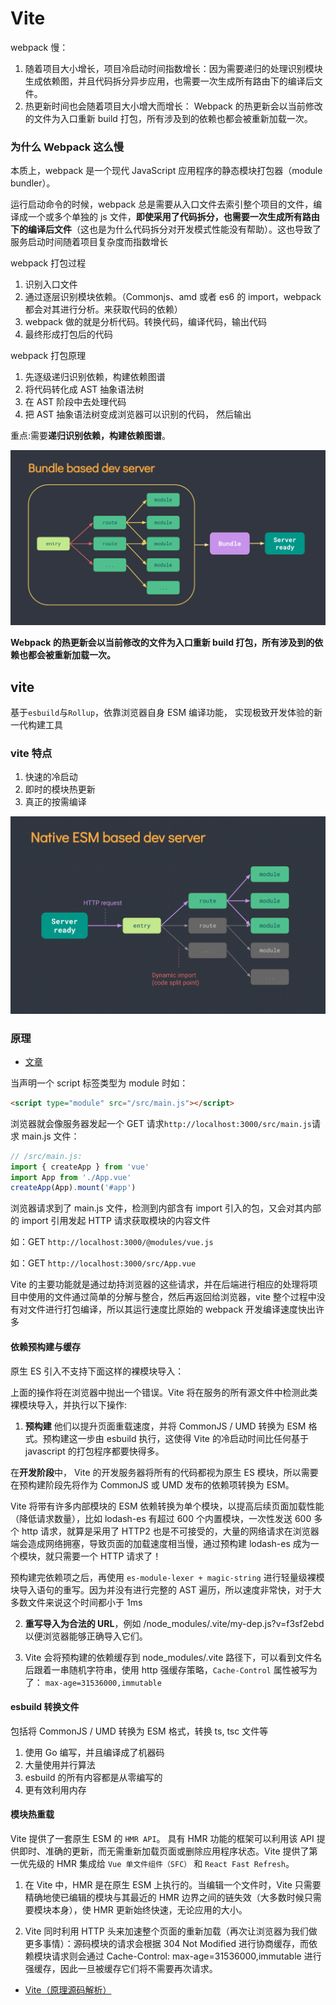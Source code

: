 # Vite

webpack 慢：

1. 随着项目大小增长，项目冷启动时间指数增长：因为需要递归的处理识别模块生成依赖图，并且代码拆分异步应用，也需要一次生成所有路由下的编译后文件。
2. 热更新时间也会随着项目大小增大而增长： Webpack 的热更新会以当前修改的文件为入口重新 build 打包，所有涉及到的依赖也都会被重新加载一次。

### 为什么 Webpack 这么慢

本质上，webpack 是一个现代 JavaScript 应用程序的静态模块打包器（module bundler）。

运行启动命令的时候，webpack 总是需要从入口文件去索引整个项目的文件，编译成一个或多个单独的 js 文件，**即使采用了代码拆分，也需要一次生成所有路由下的编译后文件**（这也是为什么代码拆分对开发模式性能没有帮助）。这也导致了服务启动时间随着项目复杂度而指数增长

webpack 打包过程

1. 识别入口文件
2. 通过逐层识别模块依赖。（Commonjs、amd 或者 es6 的 import，webpack 都会对其进行分析。来获取代码的依赖）
3. webpack 做的就是分析代码。转换代码，编译代码，输出代码
4. 最终形成打包后的代码

webpack 打包原理

1. 先逐级递归识别依赖，构建依赖图谱
2. 将代码转化成 AST 抽象语法树
3. 在 AST 阶段中去处理代码
4. 把 AST 抽象语法树变成浏览器可以识别的代码， 然后输出

重点:需要**递归识别依赖，构建依赖图谱**。

![](./image/webpack_bundle_server.png)

**Webpack 的热更新会以当前修改的文件为入口重新 build 打包，所有涉及到的依赖也都会被重新加载一次。**

## vite

基于`esbuild`与`Rollup`，依靠浏览器自身 ESM 编译功能， 实现极致开发体验的新一代构建工具

### vite 特点

1. 快速的冷启动
2. 即时的模块热更新
3. 真正的按需编译

![](./image/vite2.png)

### 原理

- [文章](https://juejin.cn/post/6931618997251080200)

当声明一个 script 标签类型为 module 时如：

```html
<script type="module" src="/src/main.js"></script>
```

浏览器就会像服务器发起一个 GET 请求`http://localhost:3000/src/main.js`请求 main.js 文件：

```javascript
// /src/main.js:
import { createApp } from 'vue'
import App from './App.vue'
createApp(App).mount('#app')
```

浏览器请求到了 main.js 文件，检测到内部含有 import 引入的包，又会对其内部的 import 引用发起 HTTP 请求获取模块的内容文件

如：GET `http://localhost:3000/@modules/vue.js`

如：GET `http://localhost:3000/src/App.vue`

Vite 的主要功能就是通过劫持浏览器的这些请求，并在后端进行相应的处理将项目中使用的文件通过简单的分解与整合，然后再返回给浏览器，vite 整个过程中没有对文件进行打包编译，所以其运行速度比原始的 webpack 开发编译速度快出许多

#### 依赖预构建与缓存

原生 ES 引入不支持下面这样的裸模块导入：

上面的操作将在浏览器中抛出一个错误。Vite 将在服务的所有源文件中检测此类裸模块导入，并执行以下操作:

1. **预构建** 他们以提升页面重载速度，并将 CommonJS / UMD 转换为 ESM 格式。预构建这一步由 esbuild 执行，这使得 Vite 的冷启动时间比任何基于 javascript 的打包程序都要快得多。

在**开发阶段**中， Vite 的开发服务器将所有的代码都视为原生 ES 模块，所以需要在预构建阶段先将作为 CommonJS 或 UMD 发布的依赖项转换为 ESM。

Vite 将带有许多内部模块的 ESM 依赖转换为单个模块，以提高后续页面加载性能（降低请求数量），比如 lodash-es 有超过 600 个内置模块，一次性发送 600 多个 http 请求，就算是采用了 HTTP2 也是不可接受的，大量的网络请求在浏览器端会造成网络拥塞，导致页面的加载速度相当慢，通过预构建 lodash-es 成为一个模块，就只需要一个 HTTP 请求了！

预构建完依赖项之后，再使用 `es-module-lexer + magic-string` 进行轻量级裸模块导入语句的重写。因为并没有进行完整的 AST 遍历，所以速度非常快，对于大多数文件来说这个时间都小于 1ms

2. **重写导入为合法的 URL**，例如 /node_modules/.vite/my-dep.js?v=f3sf2ebd 以便浏览器能够正确导入它们。

3. Vite 会将预构建的依赖缓存到 node_modules/.vite 路径下，可以看到文件名后跟着一串随机字符串，使用 http 强缓存策略，`Cache-Control` 属性被写为了： `max-age=31536000,immutable`

#### esbuild 转换文件

包括将 CommonJS / UMD 转换为 ESM 格式，转换 ts, tsc 文件等

1. 使用 Go 编写，并且编译成了机器码
2. 大量使用并行算法
3. esbuild 的所有内容都是从零编写的
4. 更有效利用内存

#### 模块热重载

Vite 提供了一套原生 ESM 的 `HMR API`。 具有 HMR 功能的框架可以利用该 API 提供即时、准确的更新，而无需重新加载页面或删除应用程序状态。Vite 提供了第一优先级的 HMR 集成给 `Vue 单文件组件（SFC）` 和 `React Fast Refresh`。

1. 在 Vite 中，HMR 是在原生 ESM 上执行的。当编辑一个文件时，Vite 只需要精确地使已编辑的模块与其最近的 HMR 边界之间的链失效（大多数时候只需要模块本身），使 HMR 更新始终快速，无论应用的大小。

2. Vite 同时利用 HTTP 头来加速整个页面的重新加载（再次让浏览器为我们做更多事情）：源码模块的请求会根据 304 Not Modified 进行协商缓存，而依赖模块请求则会通过 Cache-Control: max-age=31536000,immutable 进行强缓存，因此一旦被缓存它们将不需要再次请求。

- [Vite（原理源码解析）](https://mp.weixin.qq.com/s/oroQSMSPxtSEfnjuxu2pew)
